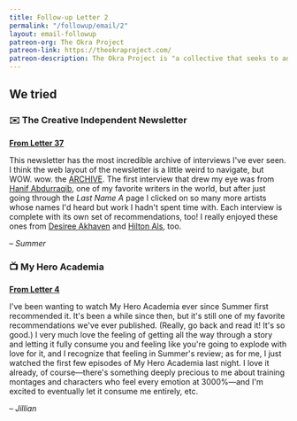 ```yaml
---
title: Follow-up Letter 2
permalink: "/followup/email/2"
layout: email-followup
patreon-org: The Okra Project
patreon-link: https://theokraproject.com/
patreon-description: The Okra Project is "a collective that seeks to address the global crisis faced by Black Trans people by bringing home cooked, healthy, and culturally specific meals and resources to Black Trans People wherever we can reach them." A full session is $90—help us get there!
---
```


## We tried

### ✉️ The Creative Independent Newsletter

**[From Letter 37](https://letterstosummer.com/37)**

This newsletter has the most incredible archive of interviews I've ever seen. I think the web layout of the newsletter is a little weird to navigate, but WOW. wow. the [ARCHIVE](https://thecreativeindependent.com/people/). The first interview that drew my eye was from [Hanif Abdurraqib](https://thecreativeindependent.com/people/hanif-abdurraqib/), one of my favorite writers in the world, but after just going through the *Last Name A* page I clicked on so many more artists whose names I'd heard but work I hadn't spent time with. Each interview is complete with its own set of recommendations, too! I really enjoyed these ones from [Desiree Akhaven](https://thecreativeindependent.com/people/filmmaker-desiree-akhavan-on-working-on-both-sides-of-the-camera/) and [Hilton Als](https://thecreativeindependent.com/people/hilton-als-on-writing/), too.

– *Summer*

### 📺 My Hero Academia

**[From Letter 4](https://letterstosummer.com/4)**

I've been wanting to watch My Hero Academia ever since Summer first recommended it. It's been a while since then, but it's still one of my favorite recommendations we've ever published. (Really, go back and read it! It's so good.) I very much love the feeling of getting all the way through a story and letting it fully consume you and feeling like you're going to explode with love for it, and I recognize that feeling in Summer's review; as for me, I just watched the first few episodes of My Hero Academia last night. I love it already, of course—there's something deeply precious to me about training montages and characters who feel every emotion at 3000%—and I'm excited to eventually let it consume me entirely, etc.

– *Jillian*
